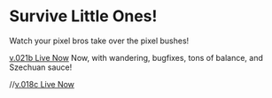 # Survive Little Ones!

Watch your pixel bros take over the pixel bushes!

[v.021b Live Now](https://gszemes.github.io/) Now, with wandering, bugfixes, tons of balance, and Szechuan sauce!

//[v.018c Live Now](https://gszemes.github.io/)
